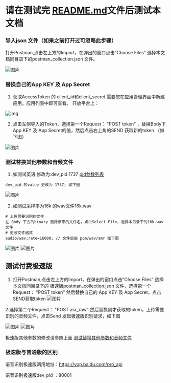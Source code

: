 # 请在测试完 <a href="/rest-api-asr/postman/README.md">README.md</a>文件后测试本文档

### 导入json 文件（如果之前打开过可忽略此步骤）

打开Postman,点击左上方的Import，在弹出的窗口点击“Choose Files” 选择本文档同目录下的postman_collection.json 文件。

![图片](https://raw.githubusercontent.com/Baidu-AIP/speech-demo/master/rest-api-asr/postman/doc-images/201906201400.png)

### 替换自己的App KEY 及 App Secret

1. 获取AccessToken 的 client_id和client_secret 需要您在应用管理界面中新建应用，应用列表中即可查看。 开放平台上： 

![img](https://raw.githubusercontent.com/Baidu-AIP/speech-demo/master/rest-api-asr/postman/doc-images/201906201700.jpg)

2. 点击左侧导入的Token，选择第一个Request： "POST token" ，替换Body下App KEY 及 App Secret的值，然后点击右上角的SEND 获取新的token （如下图）

![图片](https://raw.githubusercontent.com/Baidu-AIP/speech-demo/master/rest-api-asr/postman/doc-images/201906201601.png)


### 测试替换其他参数和音频文件

1. 如测试英语 修改为:dev_pid 1737 <a href="http://ai.baidu.com/docs#/ASR-API/f1c36e33">pid参数列表</a>

```Params下
dev_pid 的value 更改为 1737; 如下图
```
![图片](https://raw.githubusercontent.com/Baidu-AIP/speech-demo/master/rest-api-asr/postman/doc-images/201906201404.png)

2. 如测试采样率为16k 的wav文件16k.wav

```
# 上传需要识别的文件
在 Body 下方的binary 删除原来的文件名，点击Select File，选择本目录下的16k.wav文件
# 更改文件格式
audio/wav;rate=16000; // 文件后缀 pcm/wav/amr 如下图
```
![图片](https://raw.githubusercontent.com/Baidu-AIP/speech-demo/master/rest-api-asr/postman/doc-images/201906201405.png)
![图片](https://raw.githubusercontent.com/Baidu-AIP/speech-demo/master/rest-api-asr/postman/doc-images/201906201406.png)

## 测试付费极速版

1. 打开Postman,点击左上方的Import，在弹出的窗口点击“Choose Files” 选择本文档同目录下的 极速版postman_collection.json 文件，选择第一个Request： "POST token" 然后替换自己的 App KEY 及 App Secret，点击SEND获取token
![图片](https://raw.githubusercontent.com/Baidu-AIP/speech-demo/master/rest-api-asr/postman/doc-images/201906201407.png)

2.选择第二个Request： "POST asr_raw" 然后替换刚才获取的token，上传需要识别的音频文件，点击Send 发起极速版识别请求，如下图

![图片](https://raw.githubusercontent.com/Baidu-AIP/speech-demo/master/rest-api-asr/postman/doc-images/201906201408.png)
![图片](https://raw.githubusercontent.com/Baidu-AIP/speech-demo/master/rest-api-asr/postman/doc-images/201906201409.png)


极速版其他参数的修改请参照上面 <a href="#测试替换其他参数和音频文件">测试替换其他参数和音频文件</a>
### 极速版与普通版的区别

语音识别极速版调用地址：https://vop.baidu.com/pro_api

语音识别极速版dev_pid ：80001



